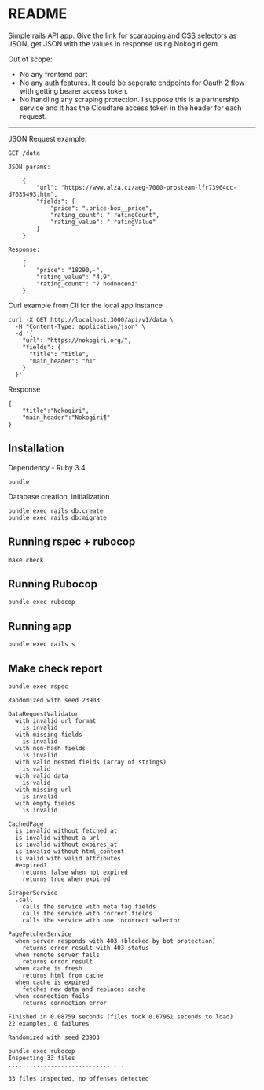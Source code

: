 # README

Simple rails API app. Give the link for scarapping and CSS selectors as JSON, get JSON with the values in response using Nokogiri gem.


Out of scope:

* No any frontend part
* No any auth features. It could be seperate endpoints for Oauth 2 flow with getting bearer access token.
* No handling any scraping protection. I suppose this is a partnership service and it has the Cloudfare access token in the header for each request.
----

JSON Request example:
```
GET /data

JSON params:

    {
        "url": "https://www.alza.cz/aeg-7000-prosteam-lfr73964cc-d7635493.htm",
        "fields": {
            "price": ".price-box__price",
            "rating_count": ".ratingCount",
            "rating_value": ".ratingValue"
        }
    }

Response:

    {
        "price": "18290,-",
        "rating_value": "4,9",
        "rating_count": "7 hodnocení"
    }
```


Curl example from Cli for the local app instance
```
curl -X GET http://localhost:3000/api/v1/data \
  -H "Content-Type: application/json" \
  -d '{
    "url": "https://nokogiri.org/",
    "fields": {
      "title": "title",
      "main_header": "h1"
    }
  }'

```
Response
```
{   
    "title":"Nokogiri",
    "main_header":"Nokogiri¶"
}
```
## Installation
Dependency - Ruby 3.4

```
bundle
```

Database creation, initialization

```
bundle exec rails db:create
bundle exec rails db:migrate
```

## Running rspec + rubocop
```
make check
```
## Running Rubocop
```
bundle exec rubocop
```
## Running app
```
bundle exec rails s
```
## Make check report
```
bundle exec rspec

Randomized with seed 23903

DataRequestValidator
  with invalid url format
    is invalid
  with missing fields
    is invalid
  with non-hash fields
    is invalid
  with valid nested fields (array of strings)
    is valid
  with valid data
    is valid
  with missing url
    is invalid
  with empty fields
    is invalid

CachedPage
  is invalid without fetched_at
  is invalid without a url
  is invalid without expires_at
  is invalid without html_content
  is valid with valid attributes
  #expired?
    returns false when not expired
    returns true when expired

ScraperService
  .call
    calls the service with meta tag fields
    calls the service with correct fields
    calls the service with one incorrect selector

PageFetcherService
  when server responds with 403 (blocked by bot protection)
    returns error result with 403 status
  when remote server fails
    returns error result
  when cache is fresh
    returns html from cache
  when cache is expired
    fetches new data and replaces cache
  when connection fails
    returns connection error

Finished in 0.08759 seconds (files took 0.67951 seconds to load)
22 examples, 0 failures

Randomized with seed 23903

bundle exec rubocop
Inspecting 33 files
.................................

33 files inspected, no offenses detected
```